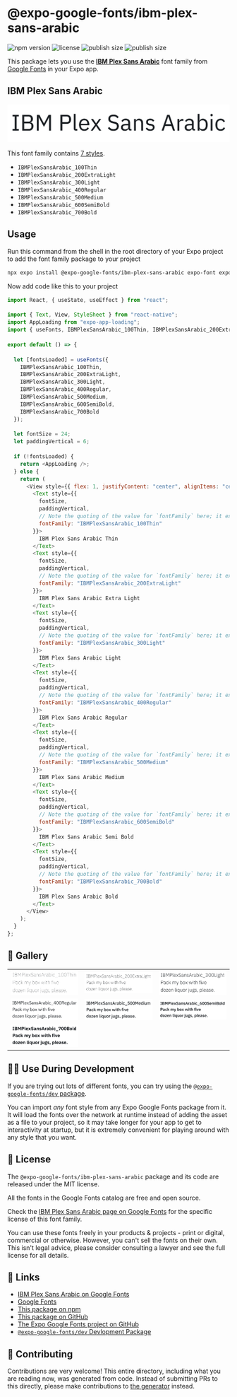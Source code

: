 # @expo-google-fonts/ibm-plex-sans-arabic

![npm version](https://flat.badgen.net/npm/v/@expo-google-fonts/ibm-plex-sans-arabic)
![license](https://flat.badgen.net/github/license/expo/google-fonts)
![publish size](https://flat.badgen.net/packagephobia/install/@expo-google-fonts/ibm-plex-sans-arabic)
![publish size](https://flat.badgen.net/packagephobia/publish/@expo-google-fonts/ibm-plex-sans-arabic)

This package lets you use the [**IBM Plex Sans Arabic**](https://fonts.google.com/specimen/IBM+Plex+Sans+Arabic) font family from [Google Fonts](https://fonts.google.com/) in your Expo app.

## IBM Plex Sans Arabic

![IBM Plex Sans Arabic](./font-family.png)

This font family contains [7 styles](#-gallery).

- `IBMPlexSansArabic_100Thin`
- `IBMPlexSansArabic_200ExtraLight`
- `IBMPlexSansArabic_300Light`
- `IBMPlexSansArabic_400Regular`
- `IBMPlexSansArabic_500Medium`
- `IBMPlexSansArabic_600SemiBold`
- `IBMPlexSansArabic_700Bold`

## Usage

Run this command from the shell in the root directory of your Expo project to add the font family package to your project

```sh
npx expo install @expo-google-fonts/ibm-plex-sans-arabic expo-font expo-app-loading
```

Now add code like this to your project

```js
import React, { useState, useEffect } from "react";

import { Text, View, StyleSheet } from "react-native";
import AppLoading from "expo-app-loading";
import { useFonts, IBMPlexSansArabic_100Thin, IBMPlexSansArabic_200ExtraLight, IBMPlexSansArabic_300Light, IBMPlexSansArabic_400Regular, IBMPlexSansArabic_500Medium, IBMPlexSansArabic_600SemiBold, IBMPlexSansArabic_700Bold } from '@expo-google-fonts/ibm-plex-sans-arabic';

export default () => {

  let [fontsLoaded] = useFonts({
    IBMPlexSansArabic_100Thin, 
    IBMPlexSansArabic_200ExtraLight, 
    IBMPlexSansArabic_300Light, 
    IBMPlexSansArabic_400Regular, 
    IBMPlexSansArabic_500Medium, 
    IBMPlexSansArabic_600SemiBold, 
    IBMPlexSansArabic_700Bold
  });

  let fontSize = 24;
  let paddingVertical = 6;

  if (!fontsLoaded) {
    return <AppLoading />;
  } else {
    return (
      <View style={{ flex: 1, justifyContent: "center", alignItems: "center" }}>
        <Text style={{
          fontSize,
          paddingVertical,
          // Note the quoting of the value for `fontFamily` here; it expects a string!
          fontFamily: "IBMPlexSansArabic_100Thin"
        }}>
          IBM Plex Sans Arabic Thin
        </Text>
        <Text style={{
          fontSize,
          paddingVertical,
          // Note the quoting of the value for `fontFamily` here; it expects a string!
          fontFamily: "IBMPlexSansArabic_200ExtraLight"
        }}>
          IBM Plex Sans Arabic Extra Light
        </Text>
        <Text style={{
          fontSize,
          paddingVertical,
          // Note the quoting of the value for `fontFamily` here; it expects a string!
          fontFamily: "IBMPlexSansArabic_300Light"
        }}>
          IBM Plex Sans Arabic Light
        </Text>
        <Text style={{
          fontSize,
          paddingVertical,
          // Note the quoting of the value for `fontFamily` here; it expects a string!
          fontFamily: "IBMPlexSansArabic_400Regular"
        }}>
          IBM Plex Sans Arabic Regular
        </Text>
        <Text style={{
          fontSize,
          paddingVertical,
          // Note the quoting of the value for `fontFamily` here; it expects a string!
          fontFamily: "IBMPlexSansArabic_500Medium"
        }}>
          IBM Plex Sans Arabic Medium
        </Text>
        <Text style={{
          fontSize,
          paddingVertical,
          // Note the quoting of the value for `fontFamily` here; it expects a string!
          fontFamily: "IBMPlexSansArabic_600SemiBold"
        }}>
          IBM Plex Sans Arabic Semi Bold
        </Text>
        <Text style={{
          fontSize,
          paddingVertical,
          // Note the quoting of the value for `fontFamily` here; it expects a string!
          fontFamily: "IBMPlexSansArabic_700Bold"
        }}>
          IBM Plex Sans Arabic Bold
        </Text>
      </View>
    );
  }
};
```

## 🔡 Gallery


||||
|-|-|-|
|![IBMPlexSansArabic_100Thin](./IBMPlexSansArabic_100Thin.ttf.png)|![IBMPlexSansArabic_200ExtraLight](./IBMPlexSansArabic_200ExtraLight.ttf.png)|![IBMPlexSansArabic_300Light](./IBMPlexSansArabic_300Light.ttf.png)||
|![IBMPlexSansArabic_400Regular](./IBMPlexSansArabic_400Regular.ttf.png)|![IBMPlexSansArabic_500Medium](./IBMPlexSansArabic_500Medium.ttf.png)|![IBMPlexSansArabic_600SemiBold](./IBMPlexSansArabic_600SemiBold.ttf.png)||
|![IBMPlexSansArabic_700Bold](./IBMPlexSansArabic_700Bold.ttf.png)||||


## 👩‍💻 Use During Development

If you are trying out lots of different fonts, you can try using the [`@expo-google-fonts/dev` package](https://github.com/expo/google-fonts/tree/master/font-packages/dev#readme).

You can import _any_ font style from any Expo Google Fonts package from it. It will load the fonts over the network at runtime instead of adding the asset as a file to your project, so it may take longer for your app to get to interactivity at startup, but it is extremely convenient for playing around with any style that you want.


## 📖 License

The `@expo-google-fonts/ibm-plex-sans-arabic` package and its code are released under the MIT license.

All the fonts in the Google Fonts catalog are free and open source.

Check the [IBM Plex Sans Arabic page on Google Fonts](https://fonts.google.com/specimen/IBM+Plex+Sans+Arabic) for the specific license of this font family.

You can use these fonts freely in your products & projects - print or digital, commercial or otherwise. However, you can't sell the fonts on their own. This isn't legal advice, please consider consulting a lawyer and see the full license for all details.

## 🔗 Links

- [IBM Plex Sans Arabic on Google Fonts](https://fonts.google.com/specimen/IBM+Plex+Sans+Arabic)
- [Google Fonts](https://fonts.google.com/)
- [This package on npm](https://www.npmjs.com/package/@expo-google-fonts/ibm-plex-sans-arabic)
- [This package on GitHub](https://github.com/expo/google-fonts/tree/master/font-packages/ibm-plex-sans-arabic)
- [The Expo Google Fonts project on GitHub](https://github.com/expo/google-fonts)
- [`@expo-google-fonts/dev` Devlopment Package](https://github.com/expo/google-fonts/tree/master/font-packages/dev)

## 🤝 Contributing

Contributions are very welcome! This entire directory, including what you are reading now, was generated from code. Instead of submitting PRs to this directly, please make contributions to [the generator](https://github.com/expo/google-fonts/tree/master/packages/generator) instead.
